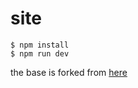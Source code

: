 # site

```sh-session
$ npm install
$ npm run dev
```

the base is forked from [here](https://github.com/ekzhang/ekzhang.github.io)
